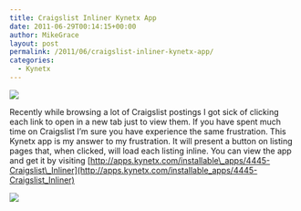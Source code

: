 ```yaml
---
title: Craigslist Inliner Kynetx App
date: 2011-06-29T00:14:15+00:00
author: MikeGrace
layout: post
permalink: /2011/06/craigslist-inliner-kynetx-app/
categories:
  - Kynetx
---
```

[![](http://mikegrace.s3.amazonaws.com/geek-blog/craigslist-inliner-button.png)](http://apps.kynetx.com/installable_apps/4445-Craigslist_Inliner)

Recently while browsing a lot of Craigslist postings I got sick of clicking each link to open in a new tab just to view them. If you have spent much time on Craigslist I&#8217;m sure you have experience the same frustration. This Kynetx app is my answer to my frustration. It will present a button on listing pages that, when clicked, will load each listing inline. You can view the app and get it by visiting [http://apps.kynetx.com/installable\_apps/4445-Craigslist\_Inliner](http://apps.kynetx.com/installable_apps/4445-Craigslist_Inliner)

[![](http://mikegrace.s3.amazonaws.com/geek-blog/craigslist-inliner-working.png)](http://apps.kynetx.com/installable_apps/4445-Craigslist_Inliner)